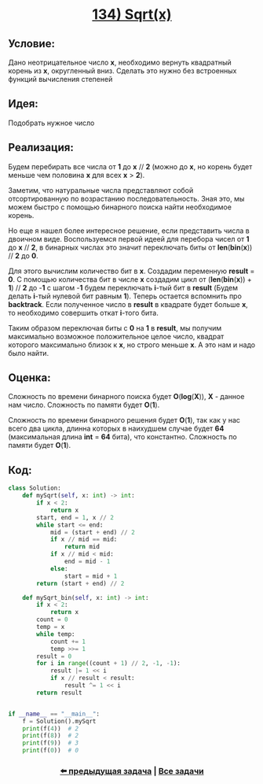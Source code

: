 <div align='center'>
<h1><a href='https://leetcode.com/problems/sqrtx/description/'><strong>134) Sqrt(x)</strong></a></h1>
</div>

## **Условие:**

Дано неотрицательное число **x**, необходимо вернуть квадратный корень из **x**, округленный вниз. Сделать это нужно без встроенных функций вычисления степеней

## **Идея:**

Подобрать нужное число

## **Реализация:**

Будем перебирать все числа от **1** до **x** // **2** (можно до **x**, но корень будет меньше чем половина **x** для всех **x** > **2**).

Заметим, что натуральные числа представляют собой отсортированную по возрастанию последовательность. Зная это, мы можем быстро с помощью бинарного поиска найти необходимое корень.

Но еще я нашел более интересное решение, если представить числа в двоичном виде. Воспользуемся первой идеей для перебора чисел от **1** до **x** // **2**, в бинарных числах это значит переключать биты от **len**(**bin**(**x**)) // **2** до **0**.

Для этого вычислим количество бит в **x**. Создадим переменную **result** = **0**. С помощью количества бит в числе **x** создадим цикл от (**len**(**bin**(**x**)) + **1**) // **2** до -**1** с шагом -**1** будем переключать **i**-тый бит в **result** (Будем делать **i**-тый нулевой бит равным **1**). Теперь остается вспомнить про **backtrack**. Если полученное число в **result** в квадрате будет больше **x**, то необходимо совершить откат **i**-того бита.

Таким образом переключая биты с **0** на **1** в **result**, мы получим максимально возможное положительное целое число, квадрат которого максимально близок к **x**, но строго меньше **x**. А это нам и надо было найти.



## **Оценка:**

Сложность по времени бинарного поиска будет **O**(**log**(**X**)), **X** - данное нам число. Сложность по памяти будет **O**(**1**).

Сложность по времени бинарного решения будет **O**(**1**), так как у нас всего два цикла, длинна которых в наихудшем случае будет **64** (максимальная длина **int** = **64** бита), что константно. Сложность по памяти будет **O**(**1**).

## Код:
```python
class Solution:
    def mySqrt(self, x: int) -> int:
        if x < 2:
            return x
        start, end = 1, x // 2
        while start <= end:
            mid = (start + end) // 2
            if x // mid == mid:
                return mid
            if x // mid < mid:
                end = mid - 1
            else:
                start = mid + 1
        return (start + end) // 2

    def mySqrt_bin(self, x: int) -> int:
        if x < 2:
            return x
        count = 0
        temp = x
        while temp:
            count += 1
            temp >>= 1
        result = 0
        for i in range((count + 1) // 2, -1, -1):
            result |= 1 << i
            if x // result < result:
                result ^= 1 << i
        return result


if __name__ == "__main__":
    f = Solution().mySqrt
    print(f(4))  # 2
    print(f(8))  # 2
    print(f(9))  # 3
    print(f(0))  # 0

```

<div align='center'><h3><a href='https://github.com/TAskMAster339/PythonAlgorithms/tree/main/133.Factorial%20Trailing%20Zeroes'>⬅️ предыдущая задача</a>&nbsp;|&nbsp;<a href='https://github.com/TAskMAster339/PythonAlgorithms/tree/main/README.md'>Все задачи</a></h3></div>